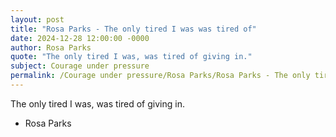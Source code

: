 ```yaml
---
layout: post
title: "Rosa Parks - The only tired I was was tired of"
date: 2024-12-28 12:00:00 -0000
author: Rosa Parks
quote: "The only tired I was, was tired of giving in."
subject: Courage under pressure
permalink: /Courage under pressure/Rosa Parks/Rosa Parks - The only tired I was was tired of
---
```


The only tired I was, was tired of giving in.

- Rosa Parks
